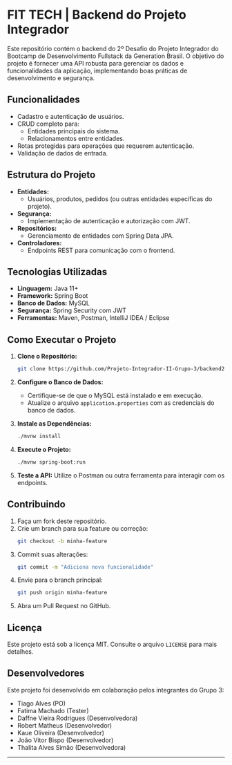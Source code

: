# FIT TECH | Backend do Projeto Integrador

Este repositório contém o backend do 2º Desafio do Projeto Integrador do Bootcamp de Desenvolvimento Fullstack da Generation Brasil.
O objetivo do projeto é fornecer uma API robusta para gerenciar os dados e funcionalidades da aplicação, implementando boas práticas de desenvolvimento e segurança.

## Funcionalidades

- Cadastro e autenticação de usuários.
- CRUD completo para:
  - Entidades principais do sistema.
  - Relacionamentos entre entidades.
- Rotas protegidas para operações que requerem autenticação.
- Validação de dados de entrada.

## Estrutura do Projeto

- **Entidades:**
  - Usuários, produtos, pedidos (ou outras entidades específicas do projeto).
- **Segurança:**
  - Implementação de autenticação e autorização com JWT.
- **Repositórios:**
  - Gerenciamento de entidades com Spring Data JPA.
- **Controladores:**
  - Endpoints REST para comunicação com o frontend.

## Tecnologias Utilizadas

- **Linguagem:** Java 11+
- **Framework:** Spring Boot
- **Banco de Dados:** MySQL
- **Segurança:** Spring Security com JWT
- **Ferramentas:** Maven, Postman, IntelliJ IDEA / Eclipse

## Como Executar o Projeto

1. **Clone o Repositório:**
   ```bash
   git clone https://github.com/Projeto-Integrador-II-Grupo-3/backend2.git
   ```

2. **Configure o Banco de Dados:**
   - Certifique-se de que o MySQL está instalado e em execução.
   - Atualize o arquivo `application.properties` com as credenciais do banco de dados.

3. **Instale as Dependências:**
   ```bash
   ./mvnw install
   ```

4. **Execute o Projeto:**
   ```bash
   ./mvnw spring-boot:run
   ```

5. **Teste a API:**
   Utilize o Postman ou outra ferramenta para interagir com os endpoints.

## Contribuindo

1. Faça um fork deste repositório.
2. Crie um branch para sua feature ou correção:
   ```bash
   git checkout -b minha-feature
   ```
3. Commit suas alterações:
   ```bash
   git commit -m "Adiciona nova funcionalidade"
   ```
4. Envie para o branch principal:
   ```bash
   git push origin minha-feature
   ```
5. Abra um Pull Request no GitHub.

## Licença

Este projeto está sob a licença MIT. Consulte o arquivo `LICENSE` para mais detalhes.

## Desenvolvedores

Este projeto foi desenvolvido em colaboração pelos integrantes do Grupo 3:

- Tiago Alves (PO)
- Fatima Machado (Tester)
- Daffne Vieira Rodrigues (Desenvolvedora)
- Robert Matheus (Desenvolvedor)
- Kaue Oliveira (Desenvolvedor)
- João Vitor Bispo (Desenvolvedor)
- Thalita Alves Simão (Desenvolvedora)


---

